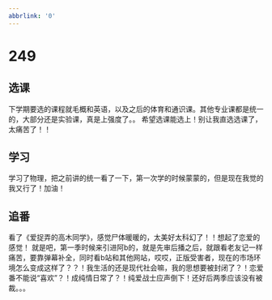 ```yaml
---
abbrlink: '0'
---
```

# 249

## 选课

下学期要选的课程就毛概和英语，以及之后的体育和通识课。其他专业课都是统一的，大部分还是实验课，真是上强度了。。
希望选课能选上！别让我直选选课了，太痛苦了！！

## 学习

学习了物理，把之前讲的统一看了一下，第一次学的时候蒙蒙的，但是现在我觉的我又行了！加油！

## 追番

看了《爱捉弄的高木同学》，感觉尸体暖暖的，太美好太科幻了！！想起了恋爱的感觉！
就是吧，第一季时候来引进阿b的，就是先审后播之后，就跟看老友记一样痛苦，要靠弹幕补全，同时看b站和其他网站，哎哎，正版受害者，现在的市场环境怎么变成这样了？？！我生活的还是现代社会嘛，我的思想要被封闭了？！恋爱番不能说“喜欢”？！成纯情日常了？！纯爱战士应声倒下！还好后两季应该没有被裁。。。
